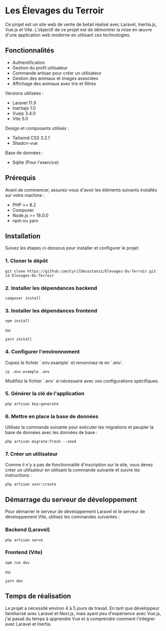 # Les Élevages du Terroir

Ce projet est un site web de vente de betail réalisé avec Laravel, Inertia.js, Vue.js et Vite. L'objectif de ce projet est de démontrer la mise en œuvre d'une application web moderne en utilisant ces technologies.

## Fonctionnalités

-   Authentification
-   Gestion du profil utilisateur
-   Commande artisan pour créer un utilisateur
-   Gestion des animaux et images associées
-   Affichage des animaux avec tris et filtres

Versions utilisées :

-   Laravel 11.9
-   Inertiajs 1.0
-   Vuejs 3.4.0
-   Vite 5.0

Design et composants utilisés :

-   Tailwind CSS 3.2.1
-   Shadcn-vue

Base de données :
-   Sqlite (Pour l'exercice)

## Prérequis

Avant de commencer, assurez-vous d'avoir les éléments suivants installés sur votre machine :

-   PHP >= 8.2
-   Composer
-   Node.js >= 18.0.0
-   npm ou yarn

## Installation

Suivez les étapes ci-dessous pour installer et configurer le projet.

### 1. Cloner le dépôt

`git clone https://github.com/CyrilDecostanzi/Elevages-Du-Terroir.git`
`cd Elevages-Du-Terroir`

### 2. Installer les dépendances backend

`composer install`

### 3. Installer les dépendances frontend

`npm install`

ou

`yarn install`

### 4. Configurer l'environnement

Copiez le fichier \`.env.example\` et renommez-le en \`.env\`.

`cp .env.example .env`

Modifiez le fichier \`.env\` si nécessaire avec vos configurations spécifiques.

### 5. Générer la clé de l'application

`php artisan key:generate`

### 6. Mettre en place la base de données

Utilisez la commande suivante pour exécuter les migrations et peupler la base de données avec les données de base :

`php artisan migrate:fresh --seed`

### 7. Créer un utilisateur

Comme il n'y a pas de fonctionnalité d'inscription sur le site, vous devez créer un utilisateur en utilisant la commande suivante et suivre les instructions :

`php artisan user:create`

## Démarrage du serveur de développement

Pour démarrer le serveur de développement Laravel et le serveur de développement Vite, utilisez les commandes suivantes :

### Backend (Laravel)

`php artisan serve`

### Frontend (Vite)

`npm run dev`

ou

`yarn dev`

## Temps de réalisation

Le projet a nécessité environ 4 à 5 jours de travail. En tant que développeur familiarisé avec Laravel et Next.js, mais ayant peu d'expérience avec Vue.js, j'ai passé du temps à apprendre Vue et à comprendre comment l'intégrer avec Laravel et Inertia.
